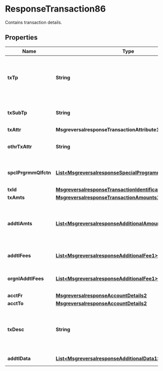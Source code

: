 

# ResponseTransaction86

Contains transaction details.

## Properties

| Name | Type | Description | Notes |
|------------ | ------------- | ------------- | -------------|
|**txTp** | **String** | Type of transaction associated with the main service. ISO 8583:87/93/2003 bit 3 |  [optional] |
|**txSubTp** | **String** | Provides further granularity of purpose of TransactionType |  [optional] |
|**txAttr** | **MsgreversalresponseTransactionAttribute1Code** |  |  [optional] |
|**othrTxAttr** | **String** | Other transaction attribute defined at national or private level. |  [optional] |
|**spclPrgrmmQlfctn** | [**List&lt;MsgreversalresponseSpecialProgrammeQualification1&gt;**](MsgreversalresponseSpecialProgrammeQualification1.md) | Data to qualify for incentive or other related programmes. |  [optional] |
|**txId** | [**MsgreversalresponseTransactionIdentification8**](MsgreversalresponseTransactionIdentification8.md) |  |  [optional] |
|**txAmts** | [**MsgreversalresponseTransactionAmounts1**](MsgreversalresponseTransactionAmounts1.md) |  |  [optional] |
|**addtlAmts** | [**List&lt;MsgreversalresponseAdditionalAmounts1&gt;**](MsgreversalresponseAdditionalAmounts1.md) | Amounts that are not part of the transaction amount and not included in reconciliation.  ISO 8583 bit 54 |  [optional] |
|**addtlFees** | [**List&lt;MsgreversalresponseAdditionalFee1&gt;**](MsgreversalresponseAdditionalFee1.md) | Fees not included in the transaction amount. |  [optional] |
|**orgnlAddtlFees** | [**List&lt;MsgreversalresponseAdditionalFee1&gt;**](MsgreversalresponseAdditionalFee1.md) | Fees not included in the original transaction amount. |  [optional] |
|**acctFr** | [**MsgreversalresponseAccountDetails2**](MsgreversalresponseAccountDetails2.md) |  |  [optional] |
|**acctTo** | [**MsgreversalresponseAccountDetails2**](MsgreversalresponseAccountDetails2.md) |  |  [optional] |
|**txDesc** | **String** | Transaction data related to programmes and services, content and format based on bilateral agreements. |  [optional] |
|**addtlData** | [**List&lt;MsgreversalresponseAdditionalData1&gt;**](MsgreversalresponseAdditionalData1.md) | Contains additional data. |  [optional] |



